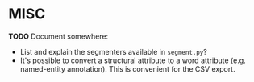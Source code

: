 # MISC
**TODO** Document somewhere:

- List and explain the segmenters available in `segment.py`?
- It's possible to convert a structural attribute to a word attribute (e.g. named-entity annotation). This is convenient
  for the CSV export.
